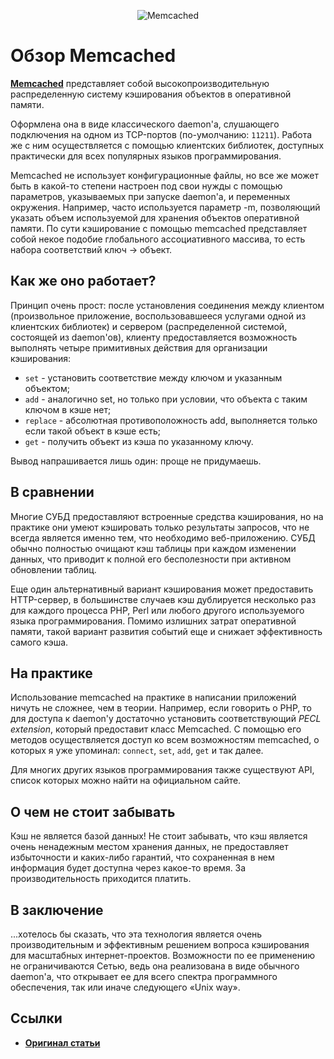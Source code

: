 <p align="center">
  <img  style="max-width:100%;"
        alt="Memcached"
        src="https://raw.github.com/uran1980/web-dev-blog/master/Memcached/images/memcached_banner75.jpg">
</p>

Обзор Memcached
===============
**[Memcached](http://memcached.org/)** представляет собой высокопроизводительную распределенную систему кэширования объектов в оперативной памяти.

Оформлена она в виде классического daemon'а, слушающего подключения на одном из TCP-портов (по-умолчанию: `11211`). Работа же с ним осуществляется с помощью клиентских библиотек, доступных практически для всех популярных языков программирования.

Memcached не использует конфигурационные файлы, но все же может быть в какой-то степени настроен под свои нужды с помощью параметров, указываемых при запуске daemon'а, и переменных окружения. Например, часто используется параметр -m, позволяющий указать объем используемой для хранения объектов оперативной памяти.
По сути кэширование с помощью memcached представляет собой некое подобие глобального ассоциативного массива, то есть набора соответствий ключ → объект.


## Как же оно работает?
Принцип очень прост: после установления соединения между клиентом (произвольное приложение, воспользовавшееся услугами одной из клиентских библиотек) и сервером (распределенной системой, состоящей из daemon'ов), клиенту предоставляется возможность выполнять четыре примитивных действия для организации кэширования:

* `set` - установить соответствие между ключом и указанным объектом;
* `add` - аналогично set, но только при условии, что объекта с таким ключом в кэше нет;
* `replace` - абсолютная противоположность add, выполняется только если такой объект в кэше есть;
* `get` - получить объект из кэша по указанному ключу.

Вывод напрашивается лишь один: проще не придумаешь.


## В сравнении
Многие СУБД предоставляют встроенные средства кэширования, но на практике они умеют кэшировать только результаты запросов, что не всегда является именно тем, что необходимо веб-приложению. СУБД обычно полностью очищают кэш таблицы при каждом изменении данных, что приводит к полной его бесполезности при активном обновлении таблиц.

Еще один альтернативный вариант кэширования может предоставить HTTP-сервер, в большинстве случаев кэш дублируется несколько раз для каждого процесса PHP, Perl или любого другого используемого языка программирования. Помимо излишних затрат оперативной памяти, такой вариант развития событий еще и снижает эффективность самого кэша.


## На практике
Использование memcached на практике в написании приложений ничуть не сложнее, чем в теории. Например, если говорить о PHP, то для доступа к daemon'y достаточно установить соответствующий *PECL extension*, который предоставит класс Memcached. С помощью его методов осуществляется доступ ко всем возможностям memcached, о которых я уже упоминал: `connect`, `set`, `add`, `get` и так далее.

Для многих других языков программирования также существуют API, список которых можно найти на официальном сайте.


## О чем не стоит забывать
Кэш не является базой данных! Не стоит забывать, что кэш является очень ненадежным местом хранения данных, не предоставляет избыточности и каких-либо гарантий, что сохраненная в нем информация будет доступна через какое-то время. За производительность приходится платить.


## В заключение
...хотелось бы сказать, что эта технология является очень производительным и эффективным решением вопроса кэширования для масштабных интернет-проектов. Возможности по ее применению не ограничиваются Сетью, ведь она реализована в виде обычного daemon'а, что открывает ее для всего спектра программного обеспечения, так или иначе следующего «Unix way».


## Ссылки
* **[Оригинал статьи](http://www.insight-it.ru/unix-way/obzor-memcached/)**


